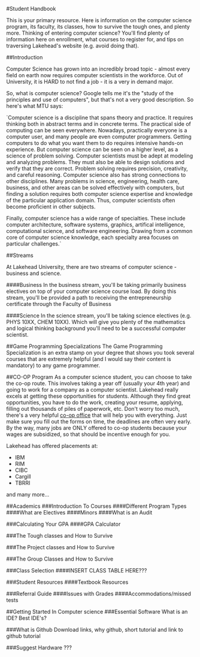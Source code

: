 #Student Handbook

This is your primary resource. Here is information on the computer science program, its faculty, its classes, how to survive the tough ones, and plenty more. Thinking of entering computer science? You'll find plenty of information here on enrollment, what courses to register for, and tips on traversing Lakehead's website (e.g. avoid doing that).

##Introduction

Computer Science has grown into an incredibly broad topic - almost every field on earth now requires computer scientists in the workforce. Out of University, it is HARD to not find a job - it is a very in demand major.

So, what is computer science? Google tells me it's the "study of the principles and use of computers", but that's not a very good description. So here's what MTU says:

`Computer science is a discipline that spans theory and practice. It requires thinking both in abstract terms and in concrete terms. The practical side of computing can be seen everywhere. Nowadays, practically everyone is a computer user, and many people are even computer programmers. Getting computers to do what you want them to do requires intensive hands-on experience. But computer science can be seen on a higher level, as a science of problem solving. Computer scientists must be adept at modeling and analyzing problems. They must also be able to design solutions and verify that they are correct. Problem solving requires precision, creativity, and careful reasoning.
Computer science also has strong connections to other disciplines. Many problems in science, engineering, health care, business, and other areas can be solved effectively with computers, but finding a solution requires both computer science expertise and knowledge of the particular application domain. Thus, computer scientists often become proficient in other subjects.

Finally, computer science has a wide range of specialties. These include computer architecture, software systems, graphics, artifical intelligence, computational science, and software engineering. Drawing from a common core of computer science knowledge, each specialty area focuses on particular challenges.`

##Streams

At Lakehead University, there are two streams of computer science - business and science.

####Business
In the business stream, you'll be taking primarily business electives on top of your computer science course load. By doing this stream, you'll be provided a path to receiving the entrepreneurship certificate through the Faculty of Business

####Science
In the science stream, you'll be taking science electives (e.g. PHYS 10XX, CHEM 10XX). Which will give you plenty of the mathematics and logical thinking background you'll need to be a successful computer scientist.

##Game Programming Specializations
The Game Programming Specialization is an extra stamp on your degree that shows you took several courses that are extremely helpful (and I would say their content is mandatory) to any game programmer.

##CO-OP Program
As a computer science student, you can choose to take the co-op route. This involves taking a year off (usually your 4th year) and going to work for a company as a computer scientist. Lakehead really excels at getting these opportunities for students. Although they find great opportunities, you have to do the work, creating your resume, applying, filling out thousands of piles of paperwork, etc. Don't worry too much, there's a very helpful [co-op office](https://www.lakeheadu.ca/academics/other-programs/co-op) that will help you with everything. Just make sure you fill out the forms on time, the deadlines are often very early. By the way, many jobs are ONLY offered to co-op students because your wages are subsidized, so that should be incentive enough for you.

Lakehead has offered placements at:

* IBM
* RIM
* CIBC
* Cargill
* TBRRI

and many more...

##Academics
###Introduction To Courses
####Different Program Types
####What are Electives
####Minors
####What is an Audit

###Calculating Your GPA
####GPA Calculator

###The Tough classes and How to Survive

###The Project classes and How to Survive

###The Group Classes and How to Survive

###Class Selection
####INSERT CLASS TABLE HERE???

###Student Resources
####Textbook Resources

###Referral Guide
####Issues with Grades
####Accommodations/missed tests

##Getting Started In Computer science
###Essential Software
What is an IDE? Best IDE's?

###What is Github
Download links, why github, short tutorial and link to github tutorial

###Suggest Hardware
???
